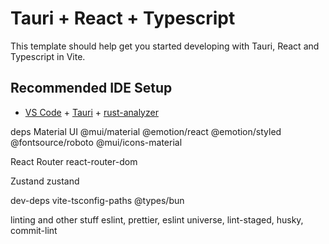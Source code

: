 # Tauri + React + Typescript

This template should help get you started developing with Tauri, React and Typescript in Vite.

## Recommended IDE Setup

- [VS Code](https://code.visualstudio.com/) + [Tauri](https://marketplace.visualstudio.com/items?itemName=tauri-apps.tauri-vscode) + [rust-analyzer](https://marketplace.visualstudio.com/items?itemName=rust-lang.rust-analyzer)

deps
Material UI
@mui/material @emotion/react @emotion/styled @fontsource/roboto @mui/icons-material

React Router
react-router-dom

Zustand
zustand


dev-deps
vite-tsconfig-paths @types/bun

linting and other stuff
eslint, prettier, eslint universe, lint-staged, husky, commit-lint